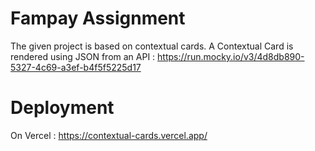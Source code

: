 # Fampay Assignment
The given project is based on contextual cards.
A Contextual Card is rendered using JSON from an API : https://run.mocky.io/v3/4d8db890-5327-4c69-a3ef-b4f5f5225d17

# Deployment
On Vercel : https://contextual-cards.vercel.app/
